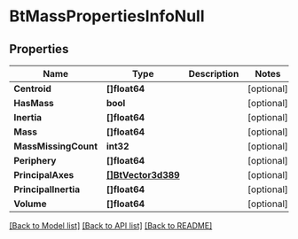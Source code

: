 # BtMassPropertiesInfoNull

## Properties

Name | Type | Description | Notes
------------ | ------------- | ------------- | -------------
**Centroid** | **[]float64** |  | [optional] 
**HasMass** | **bool** |  | [optional] 
**Inertia** | **[]float64** |  | [optional] 
**Mass** | **[]float64** |  | [optional] 
**MassMissingCount** | **int32** |  | [optional] 
**Periphery** | **[]float64** |  | [optional] 
**PrincipalAxes** | [**[]BtVector3d389**](BTVector3d-389.md) |  | [optional] 
**PrincipalInertia** | **[]float64** |  | [optional] 
**Volume** | **[]float64** |  | [optional] 

[[Back to Model list]](../README.md#documentation-for-models) [[Back to API list]](../README.md#documentation-for-api-endpoints) [[Back to README]](../README.md)


